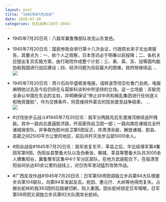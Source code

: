 ```yaml
---
layout: post
title: "1945年07月20日"
date: 2020-07-20
categories: 抗日战争(1937-1945)
---
```


<meta name="referrer" content="no-referrer" />

- 1945年7月20日讯：八路军冀鲁豫部队攻克山东堂邑。 

- 1945年7月20日讯：国民参政会举行第十八次会议，行政院长宋子文出席报告，其要点为：一、依个人之观察，日本至迟必于明春以前投降；二、各机关应提出复员实施方案，由行政院作成整个计划；三、美、英、苏、加等国均能协助我国进行战后建设；四、经济问题为目前最大的困难，政府除继续运 ... <br/><img src="https://wx2.sinaimg.cn/large/aca367d8ly1ggxouhjn2jj20c80euweq.jpg" />

- 1945年7月20日讯：蒋介石向华盛顿发电报，请转波茨坦交杜鲁门总统，电报阐明他过去及今后仍将在与莫斯科谈判中所坚持的立场。这一立场是：苏联完全承认中国在东北的主权，并明确保证“停止对中共和叛乱集团进行任何道义和物资援助”，作为交换条件，同意维持外蒙古的现状直至战争结束， ... <br/><img src="https://wx3.sinaimg.cn/large/aca367d8ly1ggxlf8fp0yj20c80nljry.jpg" />

- #讨伐张步云战斗#1945年7月20日讯：我军分两路先后东渡潍河继续追歼残敌。其中一路向北直逼胶济路，歼高密伪自卫团一部；一路向南在诸城北全歼诸城保安队，并争取伪胶州自卫第5团反正，并肃清余敌，解放诸城、胶县、高密之间2500平方公里的地区，前后共歼灭张步云部5000余人。 

- #阳谷战役#1945年7月20日讯：我军收复东平、莘县之后，华北绥靖军第4集团军第9团、伪阳谷县警备大队以及伪寿张、朝城、莘县等警备大队共3000余人猬集阳谷，冀鲁豫军区集中4个军分区部队，在地方武装配合下，在临清至阳谷间长达80余公里的战线上，对日伪军发动猛烈攻势作战。 

- #广西反攻作战#1945年7月20日讯：日军第58师团调独立步兵第94大队增援步兵第104联队，向第94军发起反击。宛田、惠元圩、大岭等地得而复失。占据长蛇岭的我363团的后路被切断，陷入重围。因长蛇岭锁定日军咽喉，日军第58师团又调独立步兵第92大队围攻长蛇岭。 

